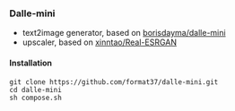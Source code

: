 ### Dalle-mini
* text2image generator, based on [borisdayma/dalle-mini](https://github.com/borisdayma/dalle-mini)  
* upscaler, based on [xinntao/Real-ESRGAN](https://github.com/xinntao/Real-ESRGAN)
#### Installation
```
git clone https://github.com/format37/dalle-mini.git
cd dalle-mini
sh compose.sh
```